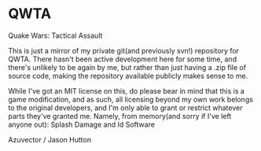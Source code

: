 # QWTA
Quake Wars: Tactical Assault

This is just a mirror of my private git(and previously svn!) repository for QWTA.
There hasn't been active development here for some time, and there's unlikely to be again by me, but rather than just having a .zip file of source code, making the repository available publicly makes sense to me.

While I've got an MIT license on this, do please bear in mind that this is a game modification, and as such, all licensing beyond my own work belongs to the original developers, and I'm only able to grant or restrict whatever parts they've granted me.
Namely, from memory(and sorry if I've left anyone out): Splash Damage and Id Software

Azuvector / Jason Hutton
